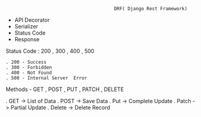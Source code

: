                                             DRF( Django Rest Framework)



 - API Decorator 
 - Serializer
 - Status Code
 - Response 
 


Status Code : 200  , 300  , 400 , 500 

    . 200 - Success 
    . 300 - Forbidden 
    . 400 - Not Found 
    . 500 - Internal Server  Error 



Methods    - GET , POST , PUT ,  PATCH , DELETE
 
  . GET    ->  List of Data
  . POST   ->  Save  Data 
  . Put    ->  Complete Update 
  . Patch  ->  Partial  Update
  . Delete ->  Delete Record 

